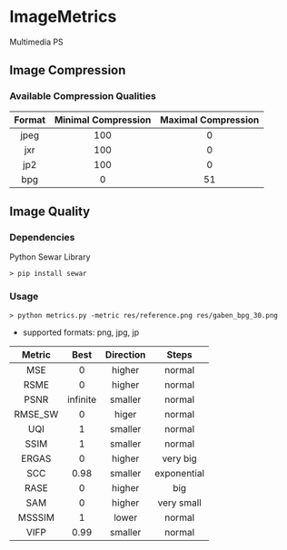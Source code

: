 # ImageMetrics
Multimedia PS


## Image Compression
### Available Compression Qualities

| Format | Minimal Compression | Maximal Compression  |
|:------:|:-------------------:|:--------------------:|
| jpeg   | 100 			       | 0  				  |
| jxr    | 100     			   | 0  				  |
| jp2    | 100    		 	   | 0  				  |
| bpg    | 0   			 	   | 51 				  |

## Image Quality
### Dependencies
Python Sewar Library
```
> pip install sewar
```

### Usage

```
> python metrics.py -metric res/reference.png res/gaben_bpg_30.png
```
+ supported formats: png, jpg, jp

| Metric  | Best	| Direction	  | Steps 		|
|:-------:|:-------:|:-----------:|:-----------:|
| MSE	  |	0		| higher	  | normal 		|
| RSME 	  | 0		| higher	  | normal 		|
| PSNR	  | infinite| smaller	  | normal 		|
| RMSE_SW | 0		| higer		  | normal 		|
| UQI	  |	1		| smaller	  | normal 		|
| SSIM	  | 1		| smaller	  | normal 		|
| ERGAS	  | 0		| higher	  | very big 	|
| SCC	  |	0.98  	| smaller	  | exponential |
| RASE	  | 0 		| higher	  | big 		|
| SAM 	  | 0 		| higher	  | very small 	|
| MSSSIM  | 1		| lower		  | normal		|
| VIFP	  | 0.99 	| smaller	  | normal 		|